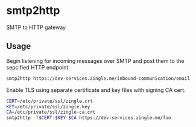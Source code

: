 # smtp2http
SMTP to HTTP gateway

Usage
-----
Begin listening for incoming messages over SMTP and post them to the sepcified
HTTP endpoint.
```sh
smtp2http https://dev-services.zingle.me/inbound-communication/email
```

Enable TLS using separate certificate and key files with signing CA cert.
```sh
CERT=/etc/private/ssl/zingle.crt
KEY=/etc/private/ssl/zingle.key
CA=/etc/private/ssl/zingle-ca.crt
smtp2http -T$CERT:$KEY:$CA https://dev-services.zingle.me/foo
```

